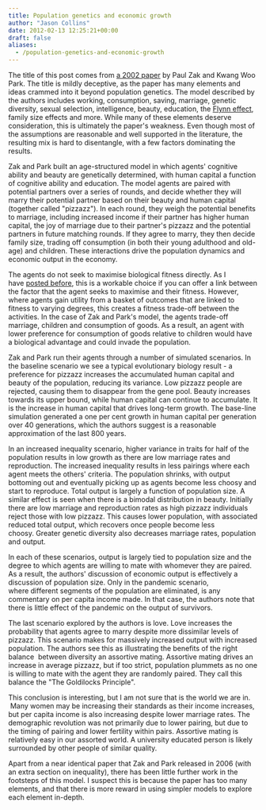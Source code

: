 ```yaml
---
title: Population genetics and economic growth
author: "Jason Collins"
date: 2012-02-13 12:25:21+00:00
draft: false
aliases:
  - /population-genetics-and-economic-growth
---
```


The title of this post comes from [a 2002 paper](https://doi.org/10.1023/A:1020604724888) by Paul Zak and Kwang Woo Park. The title is mildly deceptive, as the paper has many elements and ideas crammed into it beyond population genetics. The model described by the authors includes working, consumption, saving, marriage, genetic diversity, sexual selection, intelligence, beauty, education, the [Flynn effect](http://en.wikipedia.org/wiki/Flynn_effect), family size effects and more. While many of these elements deserve consideration, this is ultimately the paper's weakness. Even though most of the assumptions are reasonable and well supported in the literature, the resulting mix is hard to disentangle, with a few factors dominating the results.

Zak and Park built an age-structured model in which agents' cognitive ability and beauty are genetically determined, with human capital a function of cognitive ability and education. The model agents are paired with potential partners over a series of rounds, and decide whether they will marry their potential partner based on their beauty and human capital (together called "pizzazz"). In each round, they weigh the potential benefits to marriage, including increased income if their partner has higher human capital, the joy of marriage due to their partner's pizzazz and the potential partners in future matching rounds. If they agree to marry, they then decide family size, trading off consumption (in both their young adulthood and old-age) and children. These interactions drive the population dynamics and economic output in the economy.

The agents do not seek to maximise biological fitness directly. As I have [posted before](https://www.jasoncollins.blog/consumption-and-fitness/), this is a workable choice if you can offer a link between the factor that the agent seeks to maximise and their fitness. However, where agents gain utility from a basket of outcomes that are linked to fitness to varying degrees, this creates a fitness trade-off between the activities. In the case of Zak and Park's model, the agents trade-off marriage, children and consumption of goods. As a result, an agent with lower preference for consumption of goods relative to children would have a biological advantage and could invade the population.

Zak and Park run their agents through a number of simulated scenarios. In the baseline scenario we see a typical evolutionary biology result - a preference for pizzazz increases the accumulated human capital and beauty of the population, reducing its variance. Low pizzazz people are rejected, causing them to disappear from the gene pool. Beauty increases towards its upper bound, while human capital can continue to accumulate. It is the increase in human capital that drives long-term growth. The base-line simulation generated a one per cent growth in human capital per generation over 40 generations, which the authors suggest is a reasonable approximation of the last 800 years.

In an increased inequality scenario, higher variance in traits for half of the population results in low growth as there are low marriage rates and reproduction. The increased inequality results in less pairings where each agent meets the others' criteria. The population shrinks, with output bottoming out and eventually picking up as agents become less choosy and start to reproduce. Total output is largely a function of population size. A similar effect is seen when there is a bimodal distribution in beauty. Initially there are low marriage and reproduction rates as high pizzazz individuals reject those with low pizzazz. This causes lower population, with associated reduced total output, which recovers once people become less choosy. Greater genetic diversity also decreases marriage rates, population and output.

In each of these scenarios, output is largely tied to population size and the degree to which agents are willing to mate with whomever they are paired. As a result, the authors' discussion of economic output is effectively a discussion of population size. Only in the pandemic scenario, where different segments of the population are eliminated, is any commentary on per capita income made. In that case, the authors note that there is little effect of the pandemic on the output of survivors.

The last scenario explored by the authors is love. Love increases the probability that agents agree to marry despite more dissimilar levels of pizzazz. This scenario makes for massively increased output with increased population. The authors see this as illustrating the benefits of the right balance  between diversity an assortive mating. Assortive mating drives an increase in average pizzazz, but if too strict, population plummets as no one is willing to mate with the agent they are randomly paired. They call this balance the "The Goldilocks Principle".

This conclusion is interesting, but I am not sure that is the world we are in.  Many women may be increasing their standards as their income increases, but per capita income is also increasing despite lower marriage rates. The demographic revolution was not primarily due to lower pairing, but due to the timing of pairing and lower fertility within pairs. Assortive mating is relatively easy in our assorted world. A university educated person is likely surrounded by other people of similar quality.

Apart from a near identical paper that Zak and Park released in 2006 (with an extra section on inequality), there has been little further work in the footsteps of this model. I suspect this is because the paper has too many elements, and that there is more reward in using simpler models to explore each element in-depth.